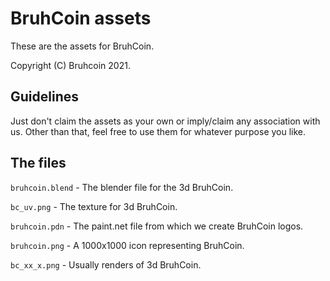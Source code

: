 # BruhCoin assets

These are the assets for BruhCoin.

Copyright (C) Bruhcoin 2021.

## Guidelines

Just don't claim the assets as your own or imply/claim any association with us.
Other than that, feel free to use them for whatever purpose you like.

## The files

`bruhcoin.blend` - The blender file for the 3d BruhCoin.

`bc_uv.png` - The texture for 3d BruhCoin.

`bruhcoin.pdn` - The paint.net file from which we create BruhCoin logos.

`bruhcoin.png` - A 1000x1000 icon representing BruhCoin.

`bc_xx_x.png` - Usually renders of 3d BruhCoin.